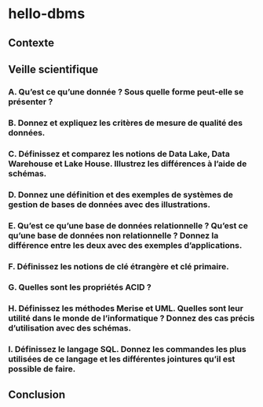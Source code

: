 # hello-dbms

## Contexte


## Veille scientifique

### A. Qu’est ce qu’une donnée ? Sous quelle forme peut-elle se présenter ?


### B. Donnez et expliquez les critères de mesure de qualité des données.


### C. Définissez et comparez les notions de Data Lake, Data Warehouse et Lake House. Illustrez les différences à l’aide de schémas.


### D. Donnez une définition et des exemples de systèmes de gestion de bases de données avec des illustrations.


### E. Qu’est ce qu’une base de données relationnelle ? Qu’est ce qu’une base de données non relationnelle ? Donnez la différence entre les deux avec des exemples d’applications.


### F. Définissez les notions de clé étrangère et clé primaire.


### G. Quelles sont les propriétés ACID ?


### H. Définissez les méthodes Merise et UML. Quelles sont leur utilité dans le monde de l’informatique ? Donnez des cas précis d’utilisation avec des schémas.


### I. Définissez le langage SQL. Donnez les commandes les plus utilisées de ce langage et les différentes jointures qu’il est possible de faire.


## Conclusion

